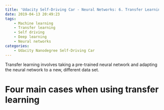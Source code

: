 ```yaml
---
title: 'Udacity Self-Driving Car - Neural Networks: 6. Transfer Learning'
date: 2019-04-13 20:49:23
tags:
	- Machine learning
	- Transfer learning
	- Self driving
	- Deep learning
	- Neural networks
categories:
	- Udacity Nanodegree Self-Driving Car
---
```

Transfer learning involves taking a pre-trained neural network and adapting the neural network to a new, different data set.
<!-- more -->
# Four main cases when using transfer learning
## 